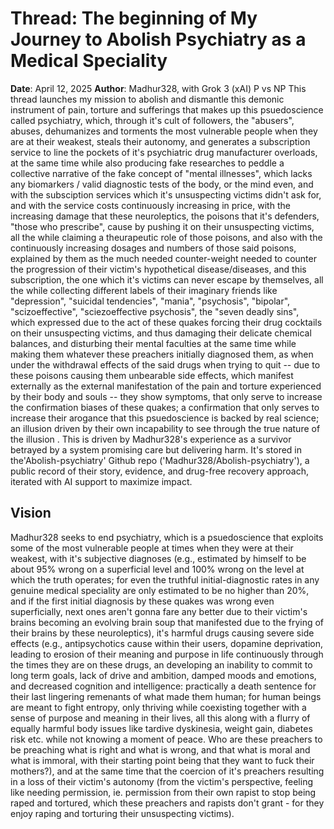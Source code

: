 # Thread: The beginning of My Journey to Abolish Psychiatry as a Medical Speciality

**Date**: April 12, 2025
**Author**: Madhur328, with Grok 3 (xAI)
P vs NP
This thread launches my mission to abolish and dismantle this demonic instrument of pain, torture and sufferings that makes up this psuedoscience called psychiatry, which, through it's cult of followers, the "abusers", abuses, dehumanizes and torments the most vulnerable people when they are at their weakest, steals their autonomy, and generates a subscription service to line the pockets of it's psychiatric drug manufacturer overloads, at the same time while also producing fake researches to peddle a collective narrative of the fake concept of "mental illnesses", which lacks any biomarkers / valid diagnostic tests of the body, or the mind even, and with the subsciption services which it's unsuspecting victims didn't ask for, and with the service costs continuously increasing in price, with the increasing damage that these neuroleptics, the poisons that it's defenders, "those who prescribe", cause by pushing it on their unsuspecting victims, all the while claiming a theurapeutic role of those poisons, and also with the continuously increasing dosages and numbers of those said poisons, explained by them as the much needed counter-weight needed to counter the progression of their victim's hypothetical disease/diseases, and this subscription, the one which it's victims can never escape by themselves, all the while collecting different labels of their imaginary friends like "depression", "suicidal tendencies", "mania", "psychosis", "bipolar", "scizoeffective", "sciezoeffective psychosis", the "seven deadly sins", which expressed due to the act of these quakes forcing their drug cocktails on their unsuspecting victims, and thus damaging their delicate chemical balances, and disturbing their mental faculties at the same time while making them whatever these preachers initially diagnosed them, as when under the withdrawal effects of the said drugs when trying to quit -- due to these poisons causing them unbearable side effects, which manifest externally as the external manifestation of the pain and torture experienced by their body and souls -- they show symptoms, that only serve to increase the confirmation biases of these quakes; a confirmation that only serves to increase their arogance that this psuedoscience is backed by real science; an illusion driven by their own incapability to see through the true nature of the illusion .
This is driven by Madhur328's experience as a survivor betrayed by a system promising care but delivering harm.
It's stored in the'Abolish-psychiatry' Github repo ('Madhur328/Abolish-psychiatry'), a public record of their story, evidence, and drug-free recovery approach, iterated with AI support to maximize impact.

## Vision

Madhur328 seeks to end psychiatry, which is a psuedoscience that exploits some of the most vulnerable people at times when they were at their weakest, with it's subjective diagnoses (e.g., estimated by himself to be about 95% wrong on a superficial level and 100% wrong on the level at which the truth operates; for even the truthful initial-diagnostic rates in any genuine medical speciality are only estimated to be no higher than 20%, and if the first initial diagnosis by these quakes was wrong even superficially, next ones aren't gonna fare any better due to their victim's brains becoming an evolving brain soup that manifested due to the frying of their brains by these neuroleptics), it's harmful drugs causing severe side effects (e.g., antipsychotics cause within their users, dopamine deprivation, leading to erosion of their meaning and purpose in life continuously through the times they are on these drugs, an developing an inability to commit to long term goals, lack of drive and ambition, damped moods and emotions, and decreased cognition and intelligence: practically a death sentence for their last lingering remenants of what made them human; for human beings are meant to fight entropy, only thriving while coexisting together with a sense of purpose and meaning in their lives, all this along with a flurry of equally harmful body issues like tardive dyskinesia, weight gain, diabetes risk etc. while not knowing a moment of peace. Who are these preachers to be preaching what is right and what is wrong, and that what is moral and what is immoral, with their starting point being that they want to fuck their mothers?), and at the same time that the coercion of it's preachers resulting in a loss of their victim's autonomy (from the victim's perspective, feeling like needing permission, ie. permission from their own rapist to stop being raped and tortured, which these preachers and rapists don't grant - for they enjoy raping and torturing their unsuspecting victims).
